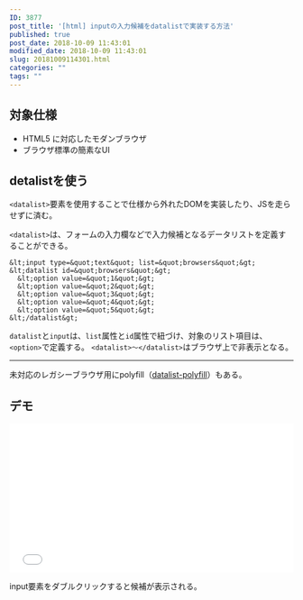 ```yaml
---
ID: 3877
post_title: '[html] inputの入力候補をdatalistで実装する方法'
published: true
post_date: 2018-10-09 11:43:01
modified_date: 2018-10-09 11:43:01
slug: 20181009114301.html
categories: ""
tags: ""
---
```

## 対象仕様

- HTML5 に対応したモダンブラウザ
- ブラウザ標準の簡素なUI

<!--more-->

## detalistを使う

`<datalist>`要素を使用することで仕様から外れたDOMを実装したり、JSを走らせずに済む。

`<datalist>`は、フォームの入力欄などで入力候補となるデータリストを定義することができる。

```language-html
&lt;input type=&quot;text&quot; list=&quot;browsers&quot;&gt;
&lt;datalist id=&quot;browsers&quot;&gt;
  &lt;option value=&quot;1&quot;&gt;
  &lt;option value=&quot;2&quot;&gt;
  &lt;option value=&quot;3&quot;&gt;
  &lt;option value=&quot;4&quot;&gt;
  &lt;option value=&quot;5&quot;&gt;
&lt;/datalist&gt;
```

`datalist`と`input`は、`list`属性と`id`属性で紐づけ、対象のリスト項目は、`<option>`で定義する。
`<datalist>～</datalist>`はブラウザ上で非表示となる。 

---

未対応のレガシーブラウザ用にpolyfill（[datalist-polyfill](https://github.com/mfranzke/datalist-polyfill)）もある。

## デモ

<iframe height='265' scrolling='no' title='datalist sample' src='//codepen.io/hiro0218/embed/bmggab/?height=265&theme-id=0&default-tab=result' frameborder='no' allowtransparency='true' allowfullscreen='true' style='width: 100%;'>See the Pen <a href='https://codepen.io/hiro0218/pen/bmggab/'>datalist sample</a> by hiro (<a href='https://codepen.io/hiro0218'>@hiro0218</a>) on <a href='https://codepen.io'>CodePen</a>.
</iframe>

input要素をダブルクリックすると候補が表示される。